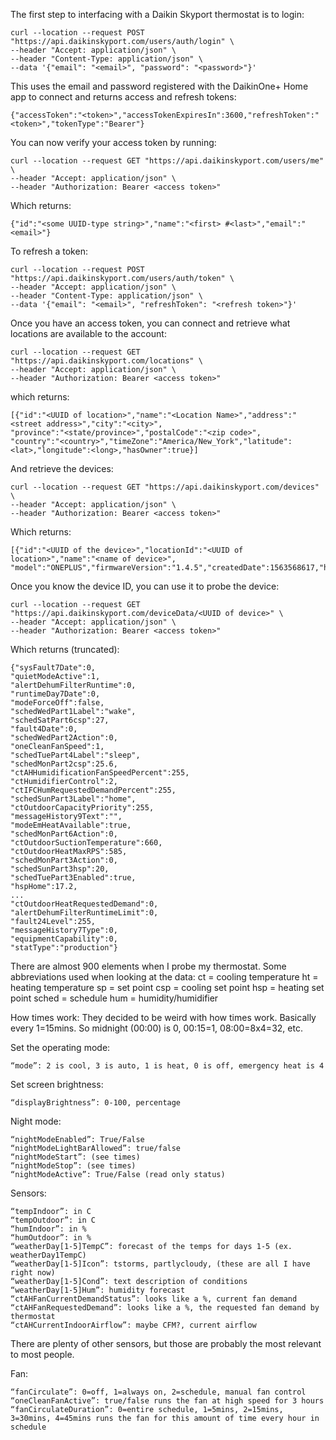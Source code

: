 The first step to interfacing with a Daikin Skyport thermostat is to login:
```
curl --location --request POST "https://api.daikinskyport.com/users/auth/login" \
--header "Accept: application/json" \
--header "Content-Type: application/json" \
--data '{"email": "<email>", "password": "<password>"}'
```

This uses the email and password registered with the DaikinOne+ Home app to connect and returns access and refresh tokens:
```
{"accessToken":"<token>","accessTokenExpiresIn":3600,"refreshToken":"<token>","tokenType":"Bearer"}
```

You can now verify your access token by running:
```
curl --location --request GET "https://api.daikinskyport.com/users/me" \
--header "Accept: application/json" \
--header "Authorization: Bearer <access token>"
```

Which returns:
```
{"id":"<some UUID-type string>","name":"<first> #<last>","email":"<email>"}
```

To refresh a token:
```
curl --location --request POST "https://api.daikinskyport.com/users/auth/token" \
--header "Accept: application/json" \
--header "Content-Type: application/json" \
--data '{"email": "<email>", "refreshToken": "<refresh token>"}'
```

Once you have an access token, you can connect and retrieve what locations are available to the account:
```
curl --location --request GET "https://api.daikinskyport.com/locations" \
--header "Accept: application/json" \
--header "Authorization: Bearer <access token>"
```

which returns:
```
[{"id":"<UUID of location>","name":"<Location Name>","address":"<street address>","city":"<city>",
"province":"<state/province>","postalCode":"<zip code>",
"country":"<country>","timeZone":"America/New_York","latitude":<lat>,"longitude":<long>,"hasOwner":true}]
```

And retrieve the devices:
```
curl --location --request GET "https://api.daikinskyport.com/devices" \
--header "Accept: application/json" \
--header "Authorization: Bearer <access token>"
```

Which returns:
```
[{"id":"<UUID of the device>","locationId":"<UUID of location>","name":"<name of device>",
"model":"ONEPLUS","firmwareVersion":"1.4.5","createdDate":1563568617,"hasOwner":true,"hasWrite":true}]
```

Once you know the device ID, you can use it to probe the device:
```
curl --location --request GET "https://api.daikinskyport.com/deviceData/<UUID of device>" \
--header "Accept: application/json" \
--header "Authorization: Bearer <access token>"
```

Which returns (truncated):
```
{"sysFault7Date":0,
"quietModeActive":1,
"alertDehumFilterRuntime":0,
"runtimeDay7Date":0,
"modeForceOff":false,
"schedWedPart1Label":"wake",
"schedSatPart6csp":27,
"fault4Date":0,
"schedWedPart2Action":0,
"oneCleanFanSpeed":1,
"schedTuePart4Label":"sleep",
"schedMonPart2csp":25.6,
"ctAHHumidificationFanSpeedPercent":255,
"ctHumidifierControl":2,
"ctIFCHumRequestedDemandPercent":255,
"schedSunPart3Label":"home",
"ctOutdoorCapacityPriority":255,
"messageHistory9Text":"",
"modeEmHeatAvailable":true,
"schedMonPart6Action":0,
"ctOutdoorSuctionTemperature":660,
"ctOutdoorHeatMaxRPS":585,
"schedMonPart3Action":0,
"schedSunPart3hsp":20,
"schedTuePart3Enabled":true,
"hspHome":17.2,
...
"ctOutdoorHeatRequestedDemand":0,
"alertDehumFilterRuntimeLimit":0,
"fault24Level":255,
"messageHistory7Type":0,
"equipmentCapability":0,
"statType":"production"}
```

There are almost 900 elements when I probe my thermostat.  Some abbreviations used when looking at the data:
ct = cooling temperature
ht = heating temperature
sp = set point
csp = cooling set point
hsp = heating set point
sched = schedule
hum = humidity/humidifier

How times work:
They decided to be weird with how times work. Basically every 1=15mins. So midnight (00:00) is 0, 00:15=1, 08:00=8x4=32, etc.

Set the operating mode:
```
“mode”: 2 is cool, 3 is auto, 1 is heat, 0 is off, emergency heat is 4
```

Set screen brightness:
```
“displayBrightness”: 0-100, percentage
```

Night mode:
```
“nightModeEnabled”: True/False
“nightModeLightBarAllowed”: true/false
“nightModeStart”: (see times)
“nightModeStop”: (see times)
“nightModeActive”: True/False (read only status)
```

Sensors:
```
“tempIndoor”: in C
“tempOutdoor”: in C
“humIndoor”: in %
“humOutdoor”: in %
“weatherDay[1-5]TempC”: forecast of the temps for days 1-5 (ex. weatherDay1TempC)
“weatherDay[1-5]Icon”: tstorms, partlycloudy, (these are all I have right now)
“weatherDay[1-5]Cond”: text description of conditions
“weatherDay[1-5]Hum”: humidity forecast
“ctAHFanCurrentDemandStatus”: looks like a %, current fan demand
“ctAHFanRequestedDemand”: looks like a %, the requested fan demand by thermostat
“ctAHCurrentIndoorAirflow”: maybe CFM?, current airflow
```

There are plenty of other sensors, but those are probably the most relevant to most people.

Fan:
```
“fanCirculate”: 0=off, 1=always on, 2=schedule, manual fan control
“oneCleanFanActive”: true/false runs the fan at high speed for 3 hours
“fanCirculateDuration”: 0=entire schedule, 1=5mins, 2=15mins, 3=30mins, 4=45mins runs the fan for this amount of time every hour in schedule
```
